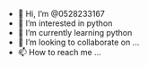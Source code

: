 - 👋 Hi, I’m @0528233167
- 👀 I’m interested in python 
- 🌱 I’m currently learning python 
- 💞️ I’m looking to collaborate on ...
- 📫 How to reach me ...

<!---
0528233167/0528233167 is a ✨ special ✨ repository because its `README.md` (this file) appears on your GitHub profile.
You can click the Preview link to take a look at your changes.
--->
